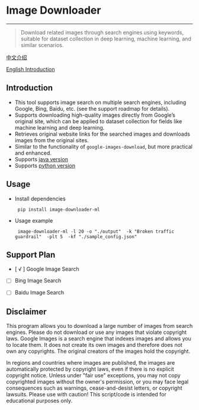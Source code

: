 # Image Downloader

---
> Download related images through search engines using keywords, suitable for dataset collection in deep learning, machine learning, and similar scenarios.


[中文介绍](https://github.com/2635064692/image-downloader/blob/main/README.md)

[English Introduction](https://github.com/2635064692/image-downloader/blob/main/README-en.md)
## Introduction
- This tool supports image search on multiple search engines, including Google, Bing, Baidu, etc. (see the support roadmap for details).
- Supports downloading high-quality images directly from Google’s original site, which can be applied to dataset collection for fields like machine learning and deep learning.
- Retrieves original website links for the searched images and downloads images from the original sites.
- Similar to the functionality of `google-images-download`, but more practical and enhanced.
- Supports [java version](https://github.com/2635064692/Image-Downloader-java) 
- Supports [python version](https://github.com/2635064692/image-downloader)
## Usage
- Install dependencies
   ```shell
    pip install image-downloader-ml
   ```
- Usage example
   ```shell
    image-downloader-ml -l 20 -o "./output"  -k "Broken traffic guardrail"  -plt 5  -kf "./sample_config.json"
   ```

## Support Plan

- [ √ ] Google Image Search
- [ ] Bing Image Search
- [ ] Baidu Image Search


## Disclaimer

This program allows you to download a large number of images from search engines. Please do not download or use any images that violate copyright laws. Google Images is a search engine that indexes images and allows you to locate them. It does not create its own images and therefore does not own any copyrights. The original creators of the images hold the copyright.

In regions and countries where images are published, the images are automatically protected by copyright laws, even if there is no explicit copyright notice. Unless under "fair use" exceptions, you may not copy copyrighted images without the owner's permission, or you may face legal consequences such as warnings, cease-and-desist letters, or copyright lawsuits. Please use with caution! This script/code is intended for educational purposes only.